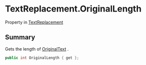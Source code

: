 # TextReplacement.OriginalLength

Property in [TextReplacement](/docs/api/csharp/yarn.compiler.upgrader.textreplacement.md)

## Summary


Gets the length of  [OriginalText](yarn.compiler.upgrader.textreplacement.originaltext.md) .


```csharp
public int OriginalLength { get };
```

